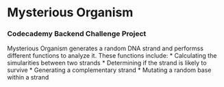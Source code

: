 # Mysterious Organism
### Codecademy Backend Challenge Project
Mysterious Organism generates a random DNA strand and performss different functions to analyze it.
These functions include:
    * Calculating the simularities between two strands
    * Determining if the strand is likely to survive
    * Generating a complementary strand
    * Mutating a random base within a strand